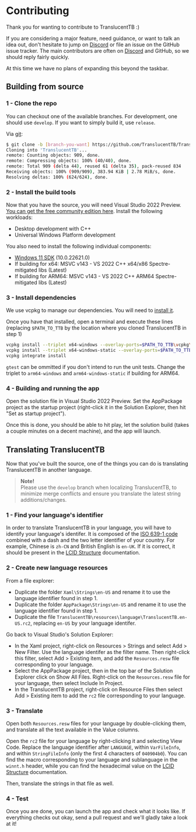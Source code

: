 # Contributing

Thank you for wanting to contribute to TranslucentTB :)

If you are considering a major feature, need guidance, or want to talk an idea out, don't hesitate to jump on [Discord] or file an issue on the GitHub issue tracker. The main contributors are often on [Discord] and GitHub, so we should reply fairly quickly.

At this time we have no plans of expanding this beyond the taskbar.

## Building from source

### 1 - Clone the repo

You can checkout one of the available branches. For development, one should use `develop`. If you want to simply build it, use `release`.

Via [git](https://git-scm.com):

```sh
$ git clone -b [branch-you-want] https://github.com/TranslucentTB/TranslucentTB
Cloning into 'TranslucentTB'...
remote: Counting objects: 909, done.
remote: Compressing objects: 100% (40/40), done.
remote: Total 909 (delta 44), reused 61 (delta 35), pack-reused 834
Receiving objects: 100% (909/909), 383.94 KiB | 2.78 MiB/s, done.
Resolving deltas: 100% (624/624), done.
```

### 2 - Install the build tools

Now that you have the source, you will need Visual Studio 2022 Preview. [You can get the free community edition here](https://visualstudio.microsoft.com/vs/preview/#download-preview).
Install the following workloads:

- Desktop development with C++
- Universal Windows Platform development

You also need to install the following individual components:

- [Windows 11 SDK](https://developer.microsoft.com/en-ca/windows/downloads/sdk-archive/) (10.0.22621.0)
- If building for x64: MSVC v143 - VS 2022 C++ x64/x86 Spectre-mitigated libs (Latest)
- If building for ARM64: MSVC v143 - VS 2022 C++ ARM64 Spectre-mitigated libs (Latest)

### 3 - Install dependencies

We use vcpkg to manage our dependencies. You will need to [install it](https://vcpkg.io/en/getting-started.html).

Once you have that installed, open a terminal and execute these lines (replacing `$PATH_TO_TTB` by the location where you cloned TranslucentTB in step 1)
```sh
vcpkg install --triplet x64-windows --overlay-ports=$PATH_TO_TTB\vcpkg\ports --head gtest member-thunk rapidjson spdlog wil
vcpkg install --triplet x64-windows-static --overlay-ports=$PATH_TO_TTB\vcpkg\ports --head detours wil
vcpkg integrate install
```
`gtest` can be ommitted if you don't intend to run the unit tests. Change the triplet to `arm64-windows` and `arm64-windows-static` if building for ARM64.

### 4 - Building and running the app

Open the solution file in Visual Studio 2022 Preview. Set the AppPackage project as the startup project (right-click it in the Solution Explorer, then hit "Set as startup project").

Once this is done, you should be able to hit play, let the solution build (takes a couple minutes on a decent machine), and the app will launch.

## Translating TranslucentTB

Now that you've built the source, one of the things you can do is translating TranslucentTB in another language.

> **Note!**  
> Please use the `develop` branch when localizing TranslucentTB, to minimize merge conflicts and ensure you translate the latest string additions/changes.

### 1 - Find your language's identifier

In order to translate TranslucentTB in your language, you will have to identify your language's identifer. It is composed of the [ISO 639-1 code](https://en.wikipedia.org/wiki/List_of_ISO_639-1_codes) combined with a dash and the two letter identifier of your country. For example, Chinese is `zh-CN` and British English is `en-UK`. If it is correct, it should be present in the [LCID Structure] documentation.

### 2 - Create new language resources

From a file explorer:

- Duplicate the folder `Xaml\Strings\en-US` and rename it to use the language identifier found in step 1.
- Duplicate the folder `AppPackage\Strings\en-US` and rename it to use the language identifier found in step 1.
- Duplicate the file `TranslucentTB\resources\language\TranslucentTB.en-US.rc2`, replacing `en-US` by your language identifer.

Go back to Visual Studio's Solution Explorer:

- In the Xaml project, right-click on Resources > Strings and select Add > New Filter. Use the language identifer as the filter name. Then right-click this filter, select Add > Existing item, and add the `Resources.resw` file corresponding to your language.
- Select the AppPackage project, then in the top bar of the Solution Explorer click on Show All Files. Right-click on the `Resources.resw` file for your language, then select Include In Project.
- In the TranslucentTB project, right-click on Resource Files then select Add > Existing item to add the `rc2` file corresponding to your language.

### 3 - Translate

Open both `Resources.resw` files for your language by double-clicking them, and translate all the text available in the Value columns.

Open the `rc2` file for your language by right-clicking it and selecting View Code. Replace the language identifier after `LANGUAGE`, within `VarFileInfo`, and within `StringFileInfo` (only the first 4 characters of `040904b0`). You can find the macro corresponding to your language and sublanguage in the `winnt.h` header, while you can find the hexadecimal value on the [LCID Structure] documentation.

Then, translate the strings in that file as well.

### 4 - Test

Once you are done, you can launch the app and check what it looks like. If everything checks out okay, send a pull request and we'll gladly take a look at it!

[LCID Structure]: https://docs.microsoft.com/en-us/openspecs/windows_protocols/ms-lcid/63d3d639-7fd2-4afb-abbe-0d5b5551eef8
[Discord]: https://discord.gg/TranslucentTB
